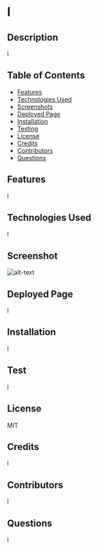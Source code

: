 # l


## Description
l

## Table of Contents
* [Features](#features)
* [Technologies Used](#technologiesUsed)
* [Screenshots](#screenshot)
* [Deployed Page](#deployedPage)
* [Installation](#installation)
* [Testing](#testing)
* [License](#license)
* [Credits](#credits)
* [Contributors](#contributors)
* [Questions](#questions)

## Features
l

## Technologies Used
l

## Screenshot
![alt-text](l)

## Deployed Page
l

## Installation
l

## Test
l

## License
MIT

## Credits
l

## Contributors
l

## Questions
l
